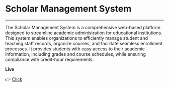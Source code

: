# Scholar Management System

---

The Scholar Management System is a comprehensive web-based platform designed to streamline academic administration for educational institutions. This system enables organizations to efficiently manage student and teaching staff records, organize courses, and facilitate seamless enrollment processes. It provides students with easy access to their academic information, including grades and course schedules, while ensuring compliance with credit-hour requirements.

**Live**

👉 [Click](https://minia-it-department.vercel.app/)
